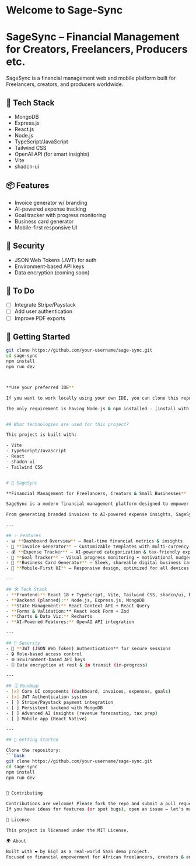 # Welcome to Sage-Sync

# SageSync – Financial Management for Creators, Freelancers, Producers etc.

SageSync is a financial management web and mobile platform built for Freelancers, creators, and producers worldwide.

## 🔧 Tech Stack
- MongoDB
- Express.js
- React.js
- Node.js
- TypeScript/JavaScript
- Tailwind CSS
- OpenAI API (for smart insights)
- Vite
- shadcn-ui

## 📦 Features
- Invoice generator w/ branding
- AI-powered expense tracking
- Goal tracker with progress monitoring
- Business card generator
- Mobile-first responsive UI

## 🔐 Security
- JSON Web Tokens (JWT) for auth
- Environment-based API keys
- Data encryption (coming soon)

## 📌 To Do
- [ ] Integrate Stripe/Paystack
- [ ] Add user authentication
- [ ] Improve PDF exports

## 🚀 Getting Started
```bash
git clone https://github.com/your-username/sage-sync.git
cd sage-sync
npm install
npm run dev



**Use your preferred IDE**

If you want to work locally using your own IDE, you can clone this repo.

The only requirement is having Node.js & npm installed - [install with nvm](https://github.com/nvm-sh/nvm#installing-and-updating)


## What technologies are used for this project?

This project is built with:

- Vite
- TypeScript/JavaScript
- React
- shadcn-ui
- Tailwind CSS


# 🌿 SageSync  

**Financial Management for Freelancers, Creators & Small Businesses**  

SageSync is a modern financial management platform designed to empower freelancers, creators, and small business owners with the tools they need to **stay professional, track finances, and scale their businesses**.  

From generating branded invoices to AI-powered expense insights, SageSync makes financial management **simple, sleek, and smart**.  

---

## ✨ Features  
- 📊 **Dashboard Overview** – Real-time financial metrics & insights  
- 📄 **Invoice Generator** – Customizable templates with multi-currency support  
- 💰 **Expense Tracker** – AI-powered categorization & tax-friendly exports  
- 🎯 **Goal Tracker** – Visual progress monitoring + motivational nudges  
- 💼 **Business Card Generator** – Sleek, shareable digital business cards  
- 📱 **Mobile-First UI** – Responsive design, optimized for all devices  

---

## 🛠️ Tech Stack  
- **Frontend:** React 18 + TypeScript, Vite, Tailwind CSS, shadcn/ui, Radix UI  
- **Backend (planned):** Node.js, Express.js, MongoDB  
- **State Management:** React Context API + React Query  
- **Forms & Validation:** React Hook Form + Zod  
- **Charts & Data Viz:** Recharts  
- **AI-Powered Features:** OpenAI API integration  

---

## 🔐 Security  
- 🔑 **JWT (JSON Web Token) Authentication** for secure sessions  
- 🔒 Role-based access control  
- 🌐 Environment-based API keys  
- 🗄️ Data encryption at rest & in transit (in-progress)  

---

## 🗓️ Roadmap  
- [x] Core UI components (dashboard, invoices, expenses, goals)  
- [x] JWT Authentication system  
- [ ] Stripe/Paystack payment integration  
- [ ] Persistent backend with MongoDB  
- [ ] Advanced AI insights (revenue forecasting, tax prep)  
- [ ] Mobile app (React Native)  

---

## 🚀 Getting Started  

Clone the repository:  
```bash
git clone https://github.com/your-username/sage-sync.git
cd sage-sync
npm install
npm run dev


🤝 Contributing

Contributions are welcome! Please fork the repo and submit a pull request.
If you have ideas for features (or spot bugs), open an issue — let’s make SageSync better together.

📌 License

This project is licensed under the MIT License.

🌍 About

Built with ❤️ by BigT as a real-world SaaS demo project.
Focused on financial empowerment for African freelancers, creators & entrepreneurs.